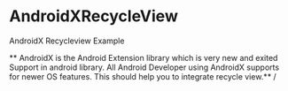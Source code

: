 # AndroidXRecycleView
AndroidX Recycleview Example


** AndroidX is the Android Extension library which is very new and exited Support in android library.
All Android Developer using AndroidX supports for newer OS features. 
This should help you to integrate recycle view.** /

